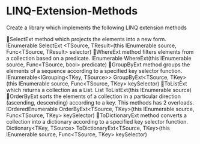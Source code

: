 # LINQ-Extension-Methods
Create a library which implements the following LINQ extension methods

📌SelectExt method which projects the elements into a new form. IEnumerable<TResult> SelectExt <TSource, TResult>(this IEnumerable<TSource> source, Func<TSource, TResult> selector)
📌WhereExt method filters elements from a collection based on a predicate. IEnumerable<TSource> WhereExt<TSource>(this IEnumerable<TSource> source, Func<TSource, bool> predicate)
📌GroupByExt method groups the elements of a sequence according to a specified key selector function. IEnumerable<IGrouping<TKey, TSource>> GroupByExt<TSource, TKey>(this IEnumerable<TSource> source, Func<TSource, TKey> keySelector)
📌ToListExt which returns a collection as a List. List<TSource> ToListExt<TSource>(this IEnumerable<TSource> source)
📌OrderByExt sorts the elements of a collection in a particular direction (ascending, descending) according to a key. This methods has 2 overloads. IOrderedEnumerable<TSource> OrderByExt<TSource, TKey>(this IEnumerable<TSource> source, Func<TSource, TKey> keySelector)
📌ToDictionaryExt method converts a collection into a dictionary according to a specified key selector function. Dictionary<TKey, TSource> ToDictionaryExt<TSource, TKey>(this IEnumerable<TSource> source, Func<TSource, TKey> keySelector)
